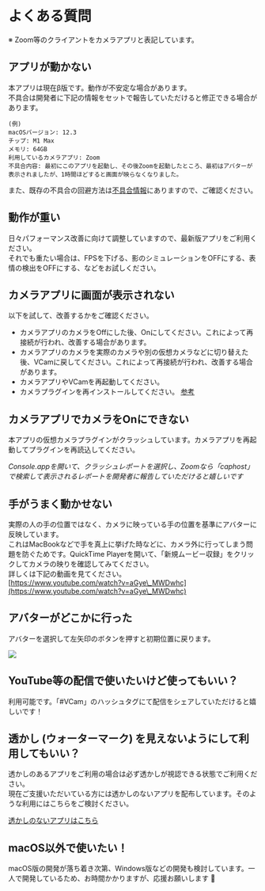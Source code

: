 # よくある質問

※ Zoom等のクライアントをカメラアプリと表記しています。

## **アプリが動かない**

本アプリは現在β版です。動作が不安定な場合があります。\
不具合は開発者に下記の情報をセットで報告していただけると修正できる場合があります。

```
(例)
macOSバージョン: 12.3
チップ: M1 Max
メモリ: 64GB
利用しているカメラアプリ: Zoom
不具合内容: 最初にこのアプリを起動し、その後Zoomを起動したところ、最初はアバターが表示されましたが、1時間ほどすると画面が映らなくなりました。
```

また、既存の不具合の回避方法は[不具合情報](manual/ja/issue.md)にありますので、ご確認ください。

## **動作が重い**

日々パフォーマンス改善に向けて調整していますので、最新版アプリをご利用ください。\
それでも重たい場合は、FPSを下げる、影のシミュレーションをOFFにする、表情の検出をOFFにする、などをお試しください。

## **カメラアプリに画面が表示されない**

以下を試して、改善するかをご確認ください。

* カメラアプリのカメラをOffにした後、Onにしてください。これによって再接続が行われ、改善する場合があります。
* カメラアプリのカメラを実際のカメラや別の仮想カメラなどに切り替えた後、VCamに戻してください。これによって再接続が行われ、改善する場合があります。
* カメラアプリやVCamを再起動してください。
* カメラプラグインを再インストールしてください。 [参考](manual/setup.md)

## **カメラアプリでカメラをOnにできない**

本アプリの仮想カメラプラグインがクラッシュしています。カメラアプリを再起動してプラグインを再読込してください。

_Console.appを開いて、クラッシュレポートを選択し、Zoomなら「caphost」で検索して表示されるレポートを開発者に報告していただけると嬉しいです_

## **手がうまく動かせない**

実際の人の手の位置ではなく、カメラに映っている手の位置を基準にアバターに反映しています。\
これはMacBookなどで手を真上に挙げた時などに、カメラ外に行ってしまう問題を防ぐためです。QuickTime Playerを開いて、「新規ムービー収録」をクリックしてカメラの映りを確認してみてください。\
詳しくは下記の動画を見てください。\
[https://www.youtube.com/watch?v=aGye\_MWDwhc](https://www.youtube.com/watch?v=aGye\_MWDwhc)

## **アバターがどこかに行った**

アバターを選択して左矢印のボタンを押すと初期位置に戻ります。

![](https://user-images.githubusercontent.com/8188636/171683049-7c58e297-f3ed-46de-bb61-e38c056a2867.png)

## **YouTube等の配信で使いたいけど使ってもいい？**

利用可能です。「#VCam」のハッシュタグにて配信をシェアしていただけると嬉しいです！

## **透かし (ウォーターマーク) を見えないようにして利用してもいい？**

透かしのあるアプリをご利用の場合は必ず透かしが視認できる状態でご利用ください。\
現在ご支援いただいている方には透かしのないアプリを配布しています。そのような利用にはこちらをご検討ください。

[透かしのないアプリはこちら](https://vcamapp.com/download)

## **macOS以外で使いたい！**

macOS版の開発が落ち着き次第、Windows版などの開発も検討しています。一人で開発しているため、お時間かかりますが、応援お願いします :pray:
